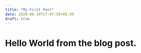 ```yaml
---
title: "My First Post"
date: 2020-06-19T17:07:50+05:30
draft: true
---
```


# Hello World from the blog post.